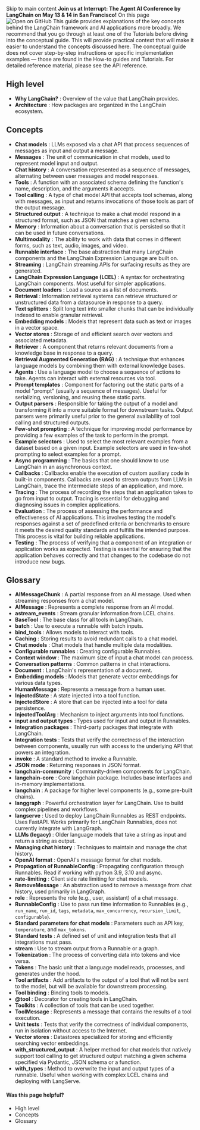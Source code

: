 Skip to main content
**Join us at Interrupt: The Agent AI Conference by LangChain on May 13 & 14 in San Francisco!**
On this page
![Open on GitHub](https://img.shields.io/badge/Open%20on%20GitHub-grey?logo=github&logoColor=white)
This guide provides explanations of the key concepts behind the LangChain framework and AI applications more broadly.
We recommend that you go through at least one of the Tutorials before diving into the conceptual guide. This will provide practical context that will make it easier to understand the concepts discussed here.
The conceptual guide does not cover step-by-step instructions or specific implementation examples — those are found in the How-to guides and Tutorials. For detailed reference material, please see the API reference.
## High level​
  * **Why LangChain?** : Overview of the value that LangChain provides.
  * **Architecture** : How packages are organized in the LangChain ecosystem.


## Concepts​
  * **Chat models** : LLMs exposed via a chat API that process sequences of messages as input and output a message.
  * **Messages** : The unit of communication in chat models, used to represent model input and output.
  * **Chat history** : A conversation represented as a sequence of messages, alternating between user messages and model responses.
  * **Tools** : A function with an associated schema defining the function's name, description, and the arguments it accepts.
  * **Tool calling** : A type of chat model API that accepts tool schemas, along with messages, as input and returns invocations of those tools as part of the output message.
  * **Structured output** : A technique to make a chat model respond in a structured format, such as JSON that matches a given schema.
  * **Memory** : Information about a conversation that is persisted so that it can be used in future conversations.
  * **Multimodality** : The ability to work with data that comes in different forms, such as text, audio, images, and video.
  * **Runnable interface** : The base abstraction that many LangChain components and the LangChain Expression Language are built on.
  * **Streaming** : LangChain streaming APIs for surfacing results as they are generated.
  * **LangChain Expression Language (LCEL)** : A syntax for orchestrating LangChain components. Most useful for simpler applications.
  * **Document loaders** : Load a source as a list of documents.
  * **Retrieval** : Information retrieval systems can retrieve structured or unstructured data from a datasource in response to a query.
  * **Text splitters** : Split long text into smaller chunks that can be individually indexed to enable granular retrieval.
  * **Embedding models** : Models that represent data such as text or images in a vector space.
  * **Vector stores** : Storage of and efficient search over vectors and associated metadata.
  * **Retriever** : A component that returns relevant documents from a knowledge base in response to a query.
  * **Retrieval Augmented Generation (RAG)** : A technique that enhances language models by combining them with external knowledge bases.
  * **Agents** : Use a language model to choose a sequence of actions to take. Agents can interact with external resources via tool.
  * **Prompt templates** : Component for factoring out the static parts of a model "prompt" (usually a sequence of messages). Useful for serializing, versioning, and reusing these static parts.
  * **Output parsers** : Responsible for taking the output of a model and transforming it into a more suitable format for downstream tasks. Output parsers were primarily useful prior to the general availability of tool calling and structured outputs.
  * **Few-shot prompting** : A technique for improving model performance by providing a few examples of the task to perform in the prompt.
  * **Example selectors** : Used to select the most relevant examples from a dataset based on a given input. Example selectors are used in few-shot prompting to select examples for a prompt.
  * **Async programming** : The basics that one should know to use LangChain in an asynchronous context.
  * **Callbacks** : Callbacks enable the execution of custom auxiliary code in built-in components. Callbacks are used to stream outputs from LLMs in LangChain, trace the intermediate steps of an application, and more.
  * **Tracing** : The process of recording the steps that an application takes to go from input to output. Tracing is essential for debugging and diagnosing issues in complex applications.
  * **Evaluation** : The process of assessing the performance and effectiveness of AI applications. This involves testing the model's responses against a set of predefined criteria or benchmarks to ensure it meets the desired quality standards and fulfills the intended purpose. This process is vital for building reliable applications.
  * **Testing** : The process of verifying that a component of an integration or application works as expected. Testing is essential for ensuring that the application behaves correctly and that changes to the codebase do not introduce new bugs.


## Glossary​
  * **AIMessageChunk** : A partial response from an AI message. Used when streaming responses from a chat model.
  * **AIMessage** : Represents a complete response from an AI model.
  * **astream_events** : Stream granular information from LCEL chains.
  * **BaseTool** : The base class for all tools in LangChain.
  * **batch** : Use to execute a runnable with batch inputs.
  * **bind_tools** : Allows models to interact with tools.
  * **Caching** : Storing results to avoid redundant calls to a chat model.
  * **Chat models** : Chat models that handle multiple data modalities.
  * **Configurable runnables** : Creating configurable Runnables.
  * **Context window** : The maximum size of input a chat model can process.
  * **Conversation patterns** : Common patterns in chat interactions.
  * **Document** : LangChain's representation of a document.
  * **Embedding models** : Models that generate vector embeddings for various data types.
  * **HumanMessage** : Represents a message from a human user.
  * **InjectedState** : A state injected into a tool function.
  * **InjectedStore** : A store that can be injected into a tool for data persistence.
  * **InjectedToolArg** : Mechanism to inject arguments into tool functions.
  * **input and output types** : Types used for input and output in Runnables.
  * **Integration packages** : Third-party packages that integrate with LangChain.
  * **Integration tests** : Tests that verify the correctness of the interaction between components, usually run with access to the underlying API that powers an integration.
  * **invoke** : A standard method to invoke a Runnable.
  * **JSON mode** : Returning responses in JSON format.
  * **langchain-community** : Community-driven components for LangChain.
  * **langchain-core** : Core langchain package. Includes base interfaces and in-memory implementations.
  * **langchain** : A package for higher level components (e.g., some pre-built chains).
  * **langgraph** : Powerful orchestration layer for LangChain. Use to build complex pipelines and workflows.
  * **langserve** : Used to deploy LangChain Runnables as REST endpoints. Uses FastAPI. Works primarily for LangChain Runnables, does not currently integrate with LangGraph.
  * **LLMs (legacy)** : Older language models that take a string as input and return a string as output.
  * **Managing chat history** : Techniques to maintain and manage the chat history.
  * **OpenAI format** : OpenAI's message format for chat models.
  * **Propagation of RunnableConfig** : Propagating configuration through Runnables. Read if working with python 3.9, 3.10 and async.
  * **rate-limiting** : Client side rate limiting for chat models.
  * **RemoveMessage** : An abstraction used to remove a message from chat history, used primarily in LangGraph.
  * **role** : Represents the role (e.g., user, assistant) of a chat message.
  * **RunnableConfig** : Use to pass run time information to Runnables (e.g., `run_name`, `run_id`, `tags`, `metadata`, `max_concurrency`, `recursion_limit`, `configurable`).
  * **Standard parameters for chat models** : Parameters such as API key, `temperature`, and `max_tokens`.
  * **Standard tests** : A defined set of unit and integration tests that all integrations must pass.
  * **stream** : Use to stream output from a Runnable or a graph.
  * **Tokenization** : The process of converting data into tokens and vice versa.
  * **Tokens** : The basic unit that a language model reads, processes, and generates under the hood.
  * **Tool artifacts** : Add artifacts to the output of a tool that will not be sent to the model, but will be available for downstream processing.
  * **Tool binding** : Binding tools to models.
  * **@tool** : Decorator for creating tools in LangChain.
  * **Toolkits** : A collection of tools that can be used together.
  * **ToolMessage** : Represents a message that contains the results of a tool execution.
  * **Unit tests** : Tests that verify the correctness of individual components, run in isolation without access to the Internet.
  * **Vector stores** : Datastores specialized for storing and efficiently searching vector embeddings.
  * **with_structured_output** : A helper method for chat models that natively support tool calling to get structured output matching a given schema specified via Pydantic, JSON schema or a function.
  * **with_types** : Method to overwrite the input and output types of a runnable. Useful when working with complex LCEL chains and deploying with LangServe.


#### Was this page helpful?
  * High level
  * Concepts
  * Glossary


